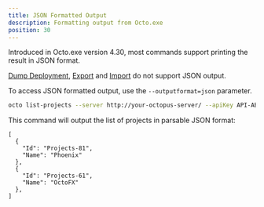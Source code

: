 ```yaml
---
title: JSON Formatted Output
description: Formatting output from Octo.exe
position: 30
---
```


Introduced in Octo.exe version 4.30, most commands support printing the result in JSON format. 

[Dump Deployment](dump-deployments.md), [Export](export.md) and [Import](import.md) do not support JSON output.

To access JSON formatted output, use the `--outputformat=json` parameter.

```bash
octo list-projects --server http://your-octopus-server/ --apiKey API-ABCDEF123456 --outputformat=json
```

This command will output the list of projects in parsable JSON format:

```text
[
  {
    "Id": "Projects-81",
    "Name": "Phoenix"
  },
  {
    "Id": "Projects-61",
    "Name": "OctoFX"
  },
]
```